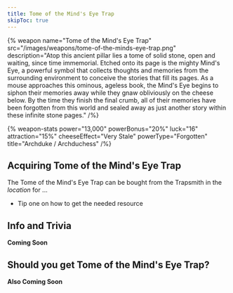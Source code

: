 ```yaml
---
title: Tome of the Mind's Eye Trap
skipToc: true
---
```


{% weapon
 name="Tome of the Mind's Eye Trap"
 src="/images/weapons/tome-of-the-minds-eye-trap.png"
 description="Atop this ancient pillar lies a tome of solid stone, open and waiting, since time immemorial. Etched onto its page is the mighty Mind's Eye, a powerful symbol that collects thoughts and memories from the surrounding environment to conceive the stories that fill its pages. As a mouse approaches this ominous, ageless book, the Mind's Eye begins to siphon their memories away while they gnaw obliviously on the cheese below. By the time they finish the final crumb, all of their memories have been forgotten from this world and sealed away as just another story within these infinite stone pages."
/%}

{% weapon-stats
 power="13,000"
 powerBonus="20%"
 luck="16"
 attraction="15%"
 cheeseEffect="Very Stale"
 powerType="Forgotten"
 title="Archduke / Archduchess"
/%}

## Acquiring Tome of the Mind's Eye Trap

The Tome of the Mind's Eye Trap can be bought from the Trapsmith in the *location* for ...

- Tip one on how to get the needed resource

## Info and Trivia

**Coming Soon**

## Should you get Tome of the Mind's Eye Trap?

**Also Coming Soon**
